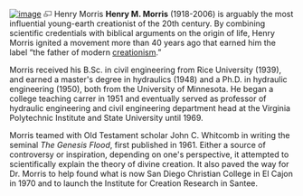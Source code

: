[![image](images/thumb/6/6e/Henrymorris.jpg/180px-Henrymorris.jpg)](http://www.theopedia.com/File:Henrymorris.jpg)
[![image](data:image/png;base64,iVBORw0KGgoAAAANSUhEUgAAAA8AAAALCAAAAACFLIiAAAAAAnRSTlMA/1uRIrUAAABPSURBVAjXY/j///+5vXDwjAHIr26ZAgXZe8H8a/+hoIcw/9nevdVL9+79DuPvzQYZFPUezu8BMZLXgkExnD8HAu6hqv//n+HZVjD4DuUDAKlChD3fj6aPAAAAAElFTkSuQmCC)](http://www.theopedia.com/File:Henrymorris.jpg "Enlarge")
Henry Morris
**Henry M. Morris** (1918-2006) is arguably the most influential
young-earth creationist of the 20th century. By combining
scientific credentials with biblical arguments on the origin of
life, Henry Morris ignited a movement more than 40 years ago that
earned him the label “the father of modern
[creationism](Creationism "Creationism").”

Morris received his B.Sc. in civil engineering from Rice University
(1939), and earned a master's degree in hydraulics (1948) and a
Ph.D. in hydraulic engineering (1950), both from the University of
Minnesota. He began a college teaching carrer in 1951 and
eventually served as professor of hydraulic engineering and civil
engineering department head at the Virginia Polytechnic Institute
and State University until 1969.

Morris teamed with Old Testament scholar John C. Whitcomb in
writing the seminal *The Genesis Flood*, first published in 1961.
Either a source of controversy or inspiration, depending on one's
perspective, it attempted to scientifically explain the theory of
divine creation. It also paved the way for Dr. Morris to help found
what is now San Diego Christian College in El Cajon in 1970 and to
launch the Institute for Creation Research in Santee.




